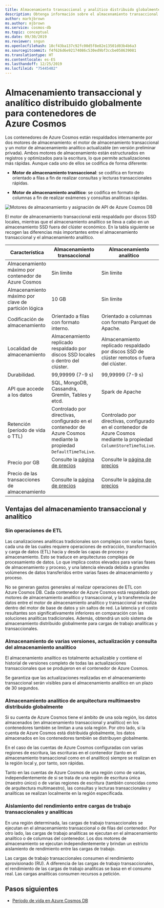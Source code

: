 ```yaml
---
title: Almacenamiento transaccional y analítico distribuido globalmente (en versión preliminar privada) para contenedores de Azure Cosmos
description: Obtenga información sobre el almacenamiento transaccional y analítico y sus opciones de configuración para contenedores de Azure Cosmos.
author: markjbrown
ms.author: mjbrown
ms.service: cosmos-db
ms.topic: conceptual
ms.date: 09/30/2019
ms.reviewer: sngun
ms.openlocfilehash: 18cf43ba137c92fc00d5f8e82e13501d03b4b6a3
ms.sourcegitcommit: f4f626d6e92174086c530ed9bf3ccbe058639081
ms.translationtype: HT
ms.contentlocale: es-ES
ms.lasthandoff: 12/25/2019
ms.locfileid: "75445402"
---
```

# <a name="globally-distributed-transactional-and-analytical-storage-for-azure-cosmos-containers"></a>Almacenamiento transaccional y analítico distribuido globalmente para contenedores de Azure Cosmos

Los contenedores de Azure Cosmos están respaldados internamente por dos motores de almacenamiento: el motor de almacenamiento transaccional y un motor de almacenamiento analítico actualizable (en versión preliminar privada). Ambos motores de almacenamiento están estructurados en registros y optimizados para la escritura, lo que permite actualizaciones más rápidas. Aunque cada uno de ellos se codifica de forma diferente:

* **Motor de almacenamiento transaccional**: se codifica en formato orientado a filas a fin de realizar consultas y lecturas transaccionales rápidas.

* **Motor de almacenamiento analítico**: se codifica en formato de columnas a fin de realizar exámenes y consultas analíticas rápidas.

![Motores de almacenamiento y asignación de API de Azure Cosmos DB](./media/globally-distributed-transactional-analytical-storage/storage-engines-api-mapping.png)

El motor de almacenamiento transaccional está respaldado por discos SSD locales, mientras que el almacenamiento analítico se lleva a cabo en un almacenamiento SSD fuera del clúster económico. En la tabla siguiente se recogen las diferencias más importantes entre el almacenamiento transaccional y el almacenamiento analítico.


|Característica  |Almacenamiento transaccional  |Almacenamiento analítico |
|---------|---------|---------|
|Almacenamiento máximo por contenedor de Azure Cosmos |   Sin límite      |    Sin límite     |
|Almacenamiento máximo por clave de partición lógica   |   10 GB      |   Sin límite      |
|Codificación de almacenamiento  |   Orientado a filas con formato interno.   |   Orientado a columnas con formato Parquet de Apache. |
|Localidad de almacenamiento |   Almacenamiento replicado respaldado por discos SSD locales o dentro del clúster. |  Almacenamiento replicado respaldado por discos SSD de clúster remotos o fuera del clúster.       |
|Durabilidad.  |    99,99999 (7-9 s)     |  99,99999 (7-9 s)       |
|API que accede a los datos  |   SQL, MongoDB, Cassandra, Gremlin, Tables y etcd.       | Spark de Apache         |
|Retención (período de vida o TTL)   |  Controlado por directivas, configurado en el contenedor de Azure Cosmos mediante la propiedad `DefaultTimeToLive`.       |   Controlado por directivas, configurado en el contenedor de Azure Cosmos mediante la propiedad `ColumnStoreTimeToLive`.      |
|Precio por GB    |   Consulte la [página de precios](https://azure.microsoft.com/pricing/details/cosmos-db/)     |   Consulte la [página de precios](https://azure.microsoft.com/pricing/details/cosmos-db/)        |
|Precio de las transacciones de almacenamiento    |  Consulte la [página de precios](https://azure.microsoft.com/pricing/details/cosmos-db/)         |   Consulte la [página de precios](https://azure.microsoft.com/pricing/details/cosmos-db/)        |

## <a name="benefits-of-transactional-and-analytical-storage"></a>Ventajas del almacenamiento transaccional y analítico

### <a name="no-etl-operations"></a>Sin operaciones de ETL

Las canalizaciones analíticas tradicionales son complejas con varias fases, cada una de las cuales requiere operaciones de extracción, transformación y carga de datos (ETL) hacia y desde las capas de proceso y almacenamiento. Esto se traduce en arquitecturas complejas de procesamiento de datos. Lo que implica costos elevados para varias fases de almacenamiento y proceso, y una latencia elevada debida a grandes volúmenes de datos transferidos entre varias fases de almacenamiento y proceso.  

No se generan gastos generales al realizar operaciones de ETL con Azure Cosmos DB. Cada contenedor de Azure Cosmos está respaldado por motores de almacenamiento analítico y transaccional, y la transferencia de datos entre el motor de almacenamiento analítico y transaccional se realiza dentro del motor de base de datos y sin saltos de red. La latencia y el costo resultantes son significativamente inferiores en comparación con las soluciones analíticas tradicionales. Además, obtendrá un solo sistema de almacenamiento distribuido globalmente para cargas de trabajo analíticas y transaccionales.  

### <a name="store-multiple-versions-update-and-query-the-analytical-storage"></a>Almacenamiento de varias versiones, actualización y consulta del almacenamiento analítico

El almacenamiento analítico es totalmente actualizable y contiene el historial de versiones completo de todas las actualizaciones transaccionales que se produjeron en el contenedor de Azure Cosmos.

Se garantiza que las actualizaciones realizadas en el almacenamiento transaccional serán visibles para el almacenamiento analítico en un plazo de 30 segundos. 

### <a name="globally-distributed-multi-master-analytical-storage"></a>Almacenamiento analítico de arquitectura multimaestro distribuido globalmente

Si su cuenta de Azure Cosmos tiene el ámbito de una sola región, los datos almacenados (en almacenamiento transaccional y analítico) en los contenedores también se limitan a una sola región. Por otro lado, si la cuenta de Azure Cosmos está distribuida globalmente, los datos almacenados en los contenedores también se distribuyen globalmente.

En el caso de las cuentas de Azure Cosmos configuradas con varias regiones de escritura, las escrituras en el contenedor (tanto en el almacenamiento transaccional como en el analítico) siempre se realizan en la región local y, por tanto, son rápidas.

Tanto en las cuentas de Azure Cosmos de una región como de varias, independientemente de si se trata de una región de escritura única (maestro único) o de varias regiones de escritura (también conocidas como de arquitectura multimaestro), las consultas y lecturas transaccionales y analíticas se realizan localmente en la región especificada.

### <a name="performance-isolation-between-transactional-and-analytical-workloads"></a>Aislamiento del rendimiento entre cargas de trabajo transaccionales y analíticas

En una región determinada, las cargas de trabajo transaccionales se ejecutan en el almacenamiento transaccional o de filas del contenedor. Por otro lado, las cargas de trabajo analíticas se ejecutan en el almacenamiento analítico o de columnas del contenedor. Los dos motores de almacenamiento se ejecutan independientemente y brindan un estricto aislamiento de rendimiento entre las cargas de trabajo.

Las cargas de trabajo transaccionales consumen el rendimiento aprovisionado (RU). A diferencia de las cargas de trabajo transaccionales, el rendimiento de las cargas de trabajo analíticas se basa en el consumo real. Las cargas analíticas consumen recursos a petición.

## <a name="next-steps"></a>Pasos siguientes

* [Período de vida en Azure Cosmos DB](time-to-live.md)
